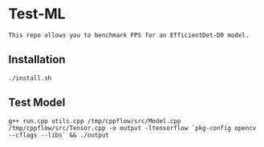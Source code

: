 # Test-ML

	This repo allows you to benchmark FPS for an EfficientDet-D0 model.

## Installation

	./install.sh

## Test Model

	g++ run.cpp utils.cpp /tmp/cppflow/src/Model.cpp /tmp/cppflow/src/Tensor.cpp -o output -ltensorflow `pkg-config opencv --cflags --libs` && ./output